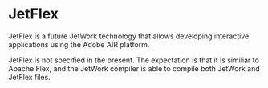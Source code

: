 # JetFlex

JetFlex is a future JetWork technology that allows developing interactive applications using the Adobe AIR platform.

JetFlex is not specified in the present. The expectation is that it is similiar to Apache Flex, and the JetWork compiler is able to compile both JetWork and JetFlex files.